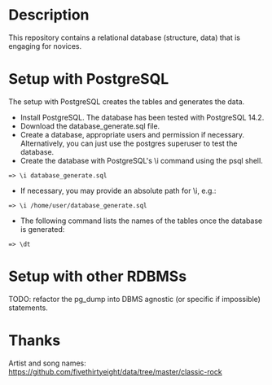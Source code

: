# Description

This repository contains a relational database (structure, data) that is engaging for novices.

# Setup with PostgreSQL

The setup with PostgreSQL creates the tables and generates the data.

- Install PostgreSQL. The database has been tested with PostgreSQL 14.2.
- Download the database_generate.sql file.
- Create a database, appropriate users and permission if necessary. Alternatively, you can just use the postgres superuser to test the database.
- Create the database with PostgreSQL's \i command using the psql shell.

`=> \i database_generate.sql`

- If necessary, you may provide an absolute path for \i, e.g.:

`=> \i /home/user/database_generate.sql`

- The following command lists the names of the tables once the database is generated:

`=> \dt`

# Setup with other RDBMSs

TODO: refactor the pg_dump into DBMS agnostic (or specific if impossible) statements.

# Thanks

Artist and song names: https://github.com/fivethirtyeight/data/tree/master/classic-rock